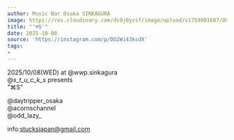 ```yaml
---
author: Music Bar Osaka SINKAGURA
image: https://res.cloudinary.com/ds9j0yzsf/image/upload/v1759901687/DO2Wi43ksdX.jpg
title: "'⌘S'"
date: 2025-10-08
source: 'https://instagram.com/p/DO2Wi43ksdX'
tags:
- 
---
```

2025/10/08(WED) at @wwp.sinkagura <br>
@_s_t_u_c_k_s_ presents<br>
"⌘S"

@daytripper_osaka <br>
@acornschannel <br>
@odd_lazy_ 

info:stucksjapan@gmail.com